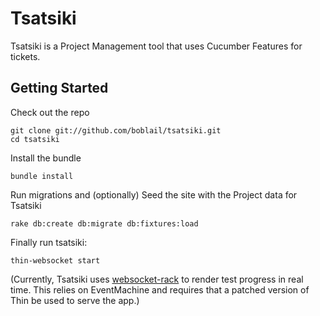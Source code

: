 # Tsatsiki

Tsatsiki is a Project Management tool that uses Cucumber Features for tickets.

## Getting Started

Check out the repo

    git clone git://github.com/boblail/tsatsiki.git
    cd tsatsiki

Install the bundle

    bundle install

Run migrations and (optionally) Seed the site with the Project data for Tsatsiki

    rake db:create db:migrate db:fixtures:load

Finally run tsatsiki:

    thin-websocket start

(Currently, Tsatsiki uses [websocket-rack](https://github.com/imanel/websocket-rack) to render test progress in real time. This relies on EventMachine and requires that a patched version of Thin be used to serve the app.)
